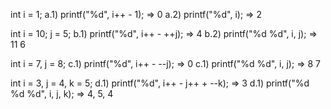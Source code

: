int i = 1;
a.1) printf("%d", i++ - 1); => 0
a.2) printf("%d", i); => 2

int i = 10; j = 5;
b.1) printf("%d", i++ - ++j); => 4
b.2) printf("%d %d", i, j); => 11 6

int i = 7, j = 8;
c.1) printf("%d", i++ - --j); => 0
c.1) printf("%d %d", i, j); => 8 7

int i = 3, j = 4, k = 5;
d.1) printf("%d", i++ - j++ + --k); => 3
d.1) printf("%d %d %d", i, j, k); => 4, 5, 4
